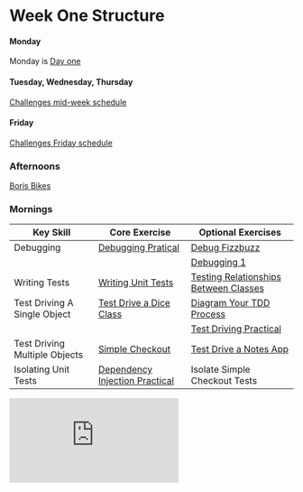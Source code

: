 # Week One Structure

#### Monday

Monday is [Day one](./day_one.md)

#### Tuesday, Wednesday, Thursday

[Challenges mid-week schedule](./challenges_mid_week_schedule.md)

#### Friday

[Challenges Friday schedule](./challenges_friday_schedule.md)

### Afternoons
[Boris Bikes](../../boris_bikes/00_challenge_map.md)

### Mornings

|Key Skill|Core Exercise|Optional Exercises| 
|---|---|---|
|Debugging|[Debugging Pratical](https://diode.makersacademy.com/students/dearshrewdwit/projects/832) |  [Debug Fizzbuzz](https://diode.makersacademy.com/students/samjones1001/projects/2286) |
|   |   |[Debugging 1](https://diode.makersacademy.com/students/dearshrewdwit/projects/864)   |
|Writing Tests   |[Writing Unit Tests](https://diode.makersacademy.com/students/samjones1001/projects/2287)   |[Testing Relationships Between Classes](https://diode.makersacademy.com/students/EdwardAndress/projects/975)   |
|Test Driving A Single Object   |[Test Drive a Dice Class](https://diode.makersacademy.com/students/alicelieutier/projects/813)   |[Diagram Your TDD Process](https://diode.makersacademy.com/students/alicelieutier/projects/812)|
|   |   |[Test Driving Practical](https://diode.makersacademy.com/students/samjones1001/projects/2288) |
|Test Driving Multiple Objects   |[Simple Checkout](https://diode.makersacademy.com/students/samjones1001/projects/317)   |[Test Drive a Notes App](https://diode.makersacademy.com/students/neoeno/projects/13)
|Isolating Unit Tests   |[Dependency Injection Practical](https://diode.makersacademy.com/students/soph-g/projects/645)   |Isolate Simple Checkout Tests

![Tracking pixel](https://githubanalytics.herokuapp.com/course/sequence/apprenticeship/week01.md)
